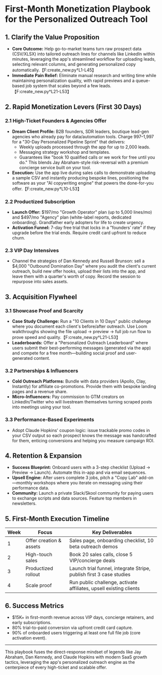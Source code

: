 # First-Month Monetization Playbook for the Personalized Outreach Tool

## 1. Clarify the Value Proposition
- **Core Outcome:** Help go-to-market teams turn raw prospect data (CSV/XLSX) into tailored outreach lines for channels like LinkedIn within minutes, leveraging the app's streamlined workflow for uploading leads, selecting relevant columns, and generating personalized copy automatically.【F:create_new.py†L1-L45】
- **Immediate Pain Relief:** Eliminate manual research and writing time while maintaining personalization quality, with rapid previews and a queue-based job system that scales beyond a few leads.【F:create_new.py†L21-L53】

## 2. Rapid Monetization Levers (First 30 Days)

### 2.1 High-Ticket Founders & Agencies Offer
- **Dream Client Profile:** B2B founders, SDR leaders, boutique lead-gen agencies who already pay for data/automation tools. Charge $997–$1,997 for a "30-Day Personalized Pipeline Sprint" that delivers:
  - Weekly uploads processed through the app for up to 2,000 leads.
  - Messaging strategy workshop and templates.
  - Guarantees like "book 10 qualified calls or we work for free until you do." This blends Jay Abraham-style risk-reversal with a premium concierge service built on your tool.
- **Execution:** Use the app live during sales calls to demonstrate uploading a sample CSV and instantly producing bespoke lines, positioning the software as your "AI copywriting engine" that powers the done-for-you offer.【F:create_new.py†L10-L53】

### 2.2 Productized Subscription
- **Launch Offer:** $197/mo "Growth Operator" plan (up to 5,000 lines/mo) and $497/mo "Agency" plan (white-label reports, dedicated onboarding). Grandfather early adopters for life to create urgency.
- **Activation Funnel:** 7-day free trial that locks in a "founders' rate" if they upgrade before the trial ends. Require credit card upfront to reduce churn.

### 2.3 VIP Day Intensives
- Channel the strategies of Dan Kennedy and Russell Brunson: sell a $4,000 "Outbound Domination Day" where you audit the client's current outreach, build new offer hooks, upload their lists into the app, and leave them with a quarter's worth of copy. Record the session to repurpose into sales assets.

## 3. Acquisition Flywheel

### 3.1 Showcase Proof and Scarcity
- **Case Study Challenge:** Run a "10 Clients in 10 Days" public challenge where you document each client's before/after outreach. Use Loom walkthroughs showing the file upload → preview → full job run flow to prove speed and quality.【F:create_new.py†L21-L53】
- **Leaderboards:** Offer a "Personalized Outreach Leaderboard" where users submit their best-performing messages (generated via the app) and compete for a free month—building social proof and user-generated content.

### 3.2 Partnerships & Influencers
- **Cold Outreach Platforms:** Bundle with data providers (Apollo, Clay, Instantly) for affiliate co-promotions. Provide them with bespoke landing pages and a revenue share.
- **Micro-Influencers:** Pay commission to GTM creators on LinkedIn/Twitter who will livestream themselves turning scraped posts into meetings using your tool.

### 3.3 Performance-Based Experiments
- Adopt Claude Hopkins' coupon logic: issue trackable promo codes in your CSV output so each prospect knows the message was handcrafted for them, enticing conversions and helping you measure campaign ROI.

## 4. Retention & Expansion
- **Success Blueprint:** Onboard users with a 3-step checklist (Upload → Preview → Launch). Automate this in-app and via email sequences.
- **Upsell Engine:** After users complete 3 jobs, pitch a "Copy Lab" add-on—monthly workshops where you iterate on messaging using their performance data.
- **Community:** Launch a private Slack/Skool community for paying users to exchange scripts and data sources. Feature top members in newsletters.

## 5. First-Month Execution Timeline
| Week | Focus | Key Deliverables |
| --- | --- | --- |
| 1 | Offer creation & assets | Sales page, onboarding checklist, 10 beta outreach demos |
| 2 | High-touch sales | Book 20 sales calls, close 5 VIP/concierge deals |
| 3 | Productized rollout | Launch trial funnel, integrate Stripe, publish first 3 case studies |
| 4 | Scale proof | Run public challenge, activate affiliates, upsell existing clients |

## 6. Success Metrics
- $15K+ in first-month revenue across VIP days, concierge retainers, and early subscriptions.
- 80% trial-to-paid conversion via upfront credit card capture.
- 90% of onboarded users triggering at least one full file job (core activation event).

---
This playbook fuses the direct-response mindset of legends like Jay Abraham, Dan Kennedy, and Claude Hopkins with modern SaaS growth tactics, leveraging the app's personalized outreach engine as the centerpiece of every high-ticket and scalable offer.